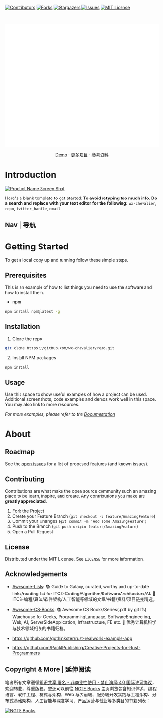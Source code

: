 [![Contributors][contributors-shield]][contributors-url]
[![Forks][forks-shield]][forks-url]
[![Stargazers][stars-shield]][stars-url]
[![Issues][issues-shield]][issues-url]
[![MIT License][license-shield]][license-url]

<!-- PROJECT LOGO -->
<br />
<p align="center">
  <a href="https://github.com/wx-chevalier/repo">
    <img src="header.svg" alt="Logo" style="width: 100vw;height: 400px" />
  </a>

  <p align="center">
    <a href="https://github.com/wx-chevalier/repo">Demo</a>
    ·
    <a href="https://github.com/wx-chevalier">更多项目</a>
    ·
    <a href="https://ng-tech.icu/books">参考资料</a>
  </p>
</p>

<!-- ABOUT THE PROJECT -->

# Introduction

[![Product Name Screen Shot](https://s2.ax1x.com/2020/01/06/lr2YdJ.md.png)](https://example.com)

Here's a blank template to get started:
**To avoid retyping too much info. Do a search and replace with your text editor for the following:**
`wx-chevalier`, `repo`, `twitter_handle`, `email`

## Nav | 导航

# Getting Started

To get a local copy up and running follow these simple steps.

## Prerequisites

This is an example of how to list things you need to use the software and how to install them.

- npm

```sh
npm install npm@latest -g
```

## Installation

1. Clone the repo

```sh
git clone https://github.com/wx-chevalier/repo.git
```

2. Install NPM packages

```sh
npm install
```

<!-- USAGE EXAMPLES -->

## Usage

Use this space to show useful examples of how a project can be used. Additional screenshots, code examples and demos work well in this space. You may also link to more resources.

_For more examples, please refer to the [Documentation](https://example.com)_

# About

<!-- ROADMAP -->

## Roadmap

See the [open issues](https://github.com/wx-chevalier/repo/issues) for a list of proposed features (and known issues).

<!-- CONTRIBUTING -->

## Contributing

Contributions are what make the open source community such an amazing place to be learn, inspire, and create. Any contributions you make are **greatly appreciated**.

1. Fork the Project
2. Create your Feature Branch (`git checkout -b feature/AmazingFeature`)
3. Commit your Changes (`git commit -m 'Add some AmazingFeature'`)
4. Push to the Branch (`git push origin feature/AmazingFeature`)
5. Open a Pull Request

<!-- LICENSE -->

## License

Distributed under the MIT License. See `LICENSE` for more information.

<!-- ACKNOWLEDGEMENTS -->

## Acknowledgements

- [Awesome-Lists](https://github.com/wx-chevalier/Awesome-Lists): 📚 Guide to Galaxy, curated, worthy and up-to-date links/reading list for ITCS-Coding/Algorithm/SoftwareArchitecture/AI. 💫 ITCS-编程/算法/软件架构/人工智能等领域的文章/书籍/资料/项目链接精选。

- [Awesome-CS-Books](https://github.com/wx-chevalier/Awesome-CS-Books): :books: Awesome CS Books/Series(.pdf by git lfs) Warehouse for Geeks, ProgrammingLanguage, SoftwareEngineering, Web, AI, ServerSideApplication, Infrastructure, FE etc. :dizzy: 优秀计算机科学与技术领域相关的书籍归档。

- https://github.com/gothinkster/rust-realworld-example-app

- https://github.com/PacktPublishing/Creative-Projects-for-Rust-Programmers

## Copyright & More | 延伸阅读

笔者所有文章遵循[知识共享 署名 - 非商业性使用 - 禁止演绎 4.0 国际许可协议](https://creativecommons.org/licenses/by-nc-nd/4.0/deed.zh)，欢迎转载，尊重版权。您还可以前往 [NGTE Books](https://ng-tech.icu/books/) 主页浏览包含知识体系、编程语言、软件工程、模式与架构、Web 与大前端、服务端开发实践与工程架构、分布式基础架构、人工智能与深度学习、产品运营与创业等多类目的书籍列表：

[![NGTE Books](https://s2.ax1x.com/2020/01/18/19uXtI.png)](https://ng-tech.icu/books/)

<!-- MARKDOWN LINKS & IMAGES -->
<!-- https://www.markdownguide.org/basic-syntax/#reference-style-links -->

[contributors-shield]: https://img.shields.io/github/contributors/wx-chevalier/repo.svg?style=flat-square
[contributors-url]: https://github.com/wx-chevalier/repo/graphs/contributors
[forks-shield]: https://img.shields.io/github/forks/wx-chevalier/repo.svg?style=flat-square
[forks-url]: https://github.com/wx-chevalier/repo/network/members
[stars-shield]: https://img.shields.io/github/stars/wx-chevalier/repo.svg?style=flat-square
[stars-url]: https://github.com/wx-chevalier/repo/stargazers
[issues-shield]: https://img.shields.io/github/issues/wx-chevalier/repo.svg?style=flat-square
[issues-url]: https://github.com/wx-chevalier/repo/issues
[license-shield]: https://img.shields.io/github/license/wx-chevalier/repo.svg?style=flat-square
[license-url]: https://github.com/wx-chevalier/repo/blob/master/LICENSE.txt

